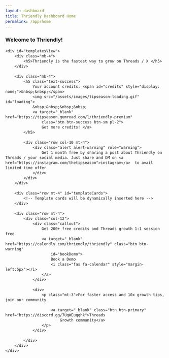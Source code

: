```yaml
---
layout: dashboard
title: Thriendly Dashboard Home
permalink: /app/home
---
```


<style>
    .card-hover:hover {
        transform: translateY(-5px);
        box-shadow: 0 4px 15px rgba(0, 0, 0, 0.1);
        transition: all 0.3s ease;
        cursor: pointer;
    }

    .template-section,
    .example-section {
        /* background-color: #f8f9fa; */
        background-color: #e4f5f7;
        padding: 15px;
        border-radius: 5px;
        margin-bottom: 15px;
    }

    .example-section {
        /* background-color: #0e467d; */
        background-color: #f5f5f5;
    }

    .content-area {
        white-space: pre-wrap;
        font-family: monospace;
        margin-top: 5px;
    }

    .section-title {
        margin-bottom: 0;
        font-weight: bold;
    }

    .hook-creation {
        display: none;
    }

    .hook-creation .row {
        min-height: 400px;
        column-gap: 20px;
    }

    .hook-creation .col {
        padding: 20px;
        border: 1px solid #dee2e6;
        border-radius: 5px;
    }

    #generatedHook pre {
        white-space: pre-wrap;
        word-wrap: break-word;
        max-width: 100%;
        overflow-x: hidden;
        font-size: 1em;
        line-height: 1.5;
        color: #444;
        background-color: #fff;
        padding: 10px;
        border: 1px solid #ddd;
        border-radius: 4px;
    }
</style>


<div id="content" class="container mt-4">
    <h3 class="mb-4 text-primary">Welcome to Thriendly!</h3>

    <div id="templatesView">
        <div class="mb-4">
            <h5>Thriendly is the fastest way to grow on Threads / X </h5>
        </div>

        <div class="mb-4">
            <h5 class="text-success">
                Your account credits: <span id="credits" style="display: none;">&nbsp;&nbsp;</span>
                <img src="/assets/images/tipseason-loading.gif" id="loading">
                &nbsp;&nbsp;&nbsp;&nbsp;
                <a target="_blank" href="https://tipseason.gumroad.com/l/thriendly-premium"
                    class="btn btn-success btn-sm pl-2">
                    Get more credits! </a>
            </h5>

            <div class="row col-10 mt-4">
                <div class="alert alert-warning" role="warning">
                    Get 1 month free by sharing a post about Thriendly on Threads / your social media. Just share and DM on <a href="https://instagram.com/thetipseason">instagram</a>  to avail limited time offer
                </div>
            </div>
        </div>

        <div class="row mt-4" id="templateCards">
            <!-- Template cards will be dynamically inserted here -->
        </div>

        <div class="row mt-4">
            <div class="col-12">
                <div class="callout">
                    Get 200+ free credits and Threads growth 1:1 session free
                    <a target="_blank" href="https://calendly.com/thriendly/thriendly" class="btn btn-warning"
                        id="bookDemo">
                        Book a Demo
                        <i class="fas fa-calendar" style="margin-left:5px"></i>
                    </a>
                </div>

                <div>
                    <p class="mt-3">For faster access and 10x growth tips, join our community

                        <a target="_blank" class="btn btn-primary" href="https://discord.gg/7UqWEuqqhk">Threads
                            Growth community</a>
                    </p>
                </div>

            </div>
        </div>
    </div>

</div>

<script type="module" src="{{ site.baseurl }}/assets/js/firebaseauth.js"></script>
<script src="{{ site.baseurl }}/assets/js/thriendly-user.js"></script>
<script src="{{ site.baseurl }}/assets/js/tawk-to-chat.js"></script>
<script type="module">
    import { checkAuthAndExecute } from "{{ site.baseurl }}/assets/js/firebaseauth.js";</script>

<script>


    // Define the JSON data for thread templates
    const threadTemplates = [
        {
            title: "AI Engagment",
            description: "The secret threads growth weapon to boost your engagement by 10x with Thriendly AI Reply Chrome extension",
            icon: "fa-solid fa-wand-magic-sparkles",
            fullDescription: "This template is designed to quickly capture the audience's attention by highlighting a powerful tool or technology and its potential benefits. It then promises to provide valuable resources or strategies to help users leverage this tool effectively.",
            template: "{Tool/Technology} is a {benefit/advantage}.\nYet people don't know how to {specific action related to the benefit}.\n{X number} of {templates/resources/strategies} that help you {achieve the benefit}.\n({Additional detail about versatility or reuse}) 🧵",
            example: "ChatGPT is a money making machine.\nYet people don't know how to monetize from it.\n10 ChatGPT master prompt templates that help you make money.\n(Prompts can be reused in multiple niches) 🧵",
            link: "/app/aireplys"
        },
        {
            title: "Viral Hook templates",
            description: "Craft content that spreads like wildfire with viral thread hooks. Select a template and generate similar hooks by yourself or with AI",
            icon: "fa-solid fa-anchor",
            fullDescription: "This template is designed to quickly capture the audience's attention by highlighting a powerful tool or technology and its potential benefits. It then promises to provide valuable resources or strategies to help users leverage this tool effectively.",
            template: "{Tool/Technology} is a {benefit/advantage}.\nYet people don't know how to {specific action related to the benefit}.\n{X number} of {templates/resources/strategies} that help you {achieve the benefit}.\n({Additional detail about versatility or reuse}) 🧵",
            example: "ChatGPT is a money making machine.\nYet people don't know how to monetize from it.\n10 ChatGPT master prompt templates that help you make money.\n(Prompts can be reused in multiple niches) 🧵",
            link: "/app/viral-hooks"
        },
        {
            title: "Long post generator",
            description: "Create long form posts from viral examples to gain massive threads growth. Edit and post to threads. AI powered!",
            icon: "fa-solid fa-pen",
            fullDescription: "This template is designed to quickly capture the audience's attention by highlighting a powerful tool or technology and its potential benefits. It then promises to provide valuable resources or strategies to help users leverage this tool effectively.",
            template: "{Tool/Technology} is a {benefit/advantage}.\nYet people don't know how to {specific action related to the benefit}.\n{X number} of {templates/resources/strategies} that help you {achieve the benefit}.\n({Additional detail about versatility or reuse}) 🧵",
            example: "ChatGPT is a money making machine.\nYet people don't know how to monetize from it.\n10 ChatGPT master prompt templates that help you make money.\n(Prompts can be reused in multiple niches) 🧵",
            link: "/app/viral-threads"
        },
        {
            title: "Threads Analytics",
            description: "Critical Threads profile metrics to track and improve your weak / strong areas (Coming Soon)",
            icon: "fa-solid fa-chart-line",
            fullDescription: "This template is designed to quickly capture the audience's attention by highlighting a powerful tool or technology and its potential benefits. It then promises to provide valuable resources or strategies to help users leverage this tool effectively.",
            template: "{Tool/Technology} is a {benefit/advantage}.\nYet people don't know how to {specific action related to the benefit}.\n{X number} of {templates/resources/strategies} that help you {achieve the benefit}.\n({Additional detail about versatility or reuse}) 🧵",
            example: "ChatGPT is a money making machine.\nYet people don't know how to monetize from it.\n10 ChatGPT master prompt templates that help you make money.\n(Prompts can be reused in multiple niches) 🧵",
            link: "/app/threads-dashboard"
        },
        {
            title: "Threads Scheduler",
            description: "Compose and schedule your threads post that get delivered even when you sleep! (Coming Soon)",
            icon: "fa-solid fa-calendar",
            fullDescription: "This template is designed to quickly capture the audience's attention by highlighting a powerful tool or technology and its potential benefits. It then promises to provide valuable resources or strategies to help users leverage this tool effectively.",
            template: "{Tool/Technology} is a {benefit/advantage}.\nYet people don't know how to {specific action related to the benefit}.\n{X number} of {templates/resources/strategies} that help you {achieve the benefit}.\n({Additional detail about versatility or reuse}) 🧵",
            example: "ChatGPT is a money making machine.\nYet people don't know how to monetize from it.\n10 ChatGPT master prompt templates that help you make money.\n(Prompts can be reused in multiple niches) 🧵",
            link: "/app/threads-scheduler"
        },
        {
            title: "Earn money",
            description: "Make money online with Thriendly MRR Products + Affiliates",
            icon: "fa-solid fa-dollar-sign",
            fullDescription: "This template is designed to quickly capture the audience's attention by highlighting a powerful tool or technology and its potential benefits. It then promises to provide valuable resources or strategies to help users leverage this tool effectively.",
            template: "{Tool/Technology} is a {benefit/advantage}.\nYet people don't know how to {specific action related to the benefit}.\n{X number} of {templates/resources/strategies} that help you {achieve the benefit}.\n({Additional detail about versatility or reuse}) 🧵",
            example: "ChatGPT is a money making machine.\nYet people don't know how to monetize from it.\n10 ChatGPT master prompt templates that help you make money.\n(Prompts can be reused in multiple niches) 🧵",
            link: "/shop"
        }
    ];

    // Function to create a card for each template
    function createTemplateCard(template, index) {
        return `
                <div class="col-md-6 col-lg-4 mb-4">
                    <div class="card h-100 card-hover p-2" data-index="${index}">
                        <div class="card-body text-center">
                            <i class="${template.icon} fa-3x mb-3 text-primary"></i>
                            <h5 class="card-title">${template.title}</h5>
                            <p class="card-text">${template.description}</p>
                        </div>
                    </div>
                </div>
            `;
    }

    // Function to load and display template cards
    function loadTemplateCards() {
        const cardContainer = $('#templateCards');
        threadTemplates.forEach((template, index) => {
            cardContainer.append(createTemplateCard(template, index));
        });
    }

    // Function to show hook creation form
    function showHookCreation(template) {
        $('#templatesView').hide();
        $('#templateTitle').text(template.title);
        $('#templateDescription').text(template.fullDescription);
        $('#templateSectionLink').attr('href', template.link);
        $('#templateContent').text(template.template);
        $('#exampleContent').text(template.example);
        $('.hook-creation').show();
    }

    // Function to show templates view
    function showTemplatesView() {
        $('.hook-creation').hide();
        $('#templatesView').show();
    }

    // Load cards and set up event listeners when the document is ready
    $(document).ready(function () {
        // On profile page
        checkAuthAndExecute((user) => {
            // Store user ID globally
            window.userId = user.uid;
            // Or use localStorage
            localStorage.setItem('userId', user.uid);
            $("#userEmail").text(user.email);
            // Fetch user data and handle API key and credits logic
            fetchUserDataAndPopulateApiKey(user.uid, (response) => {
                handleUserLoadCallback(response, user);
            });
        });

        function handleUserLoadCallback(response = {}, user) {
            // Provide default values to safely handle empty or undefined response
            const credits = response.credits ?? 0; // Default to 0 if credits is undefined
            const apiKey = response.api_key ?? ''; // Default to empty string if api_key is undefined

            // Check if credits are 0 and API key is empty
            if (credits === 0 && !apiKey) {
                // Fetch idToken from the user object
                user.getIdToken().then((idToken) => {
                    // Call generateAPIKey with idToken and handle the callback
                    generateAPIKey(idToken, () => {
                        // After API key is generated, refetch user data
                        fetchUserDataAndPopulateApiKey(user.uid, (newResponse) => {
                            // Now handle the updated response with the new credits
                            updateCreditsDisplay(newResponse.credits);
                            setupUser(idToken, user.email);
                        });
                    });
                });
            } else {
                // If no need to generate an API key, just update credits immediately
                updateCreditsDisplay(credits);
            }
        }


        function updateCreditsDisplay(credits) {
            // Show credits and hide loading
            $("#credits").text(credits);
            $("#credits").show();
            $("#loading").hide();
        }

        loadTemplateCards();

        // Make entire card clickable
        $(document).on('click', '.card', function () {
            const index = $(this).data('index');
            window.location.href = threadTemplates[index].link;
        });

        // Handle "Back to Templates" button click
        $('#backButton').on('click', function () {
            const topic = $('#topic').val().trim();
            if (topic) {
                if (confirm("You have a draft topic. Are you sure you want to go back? Your progress will be lost.")) {
                    showTemplatesView();
                    $('#topic').val('');
                    $('#additionalInfo').val('');
                    $('#generatedHook').empty();
                }
            } else {
                showTemplatesView();
            }
        });

        // Handle form submission
        $('#hookForm').on('submit', function (e) {
            e.preventDefault();
            $("#loading").show();
            const topic = $('#topic').val();
            const templateContent = $('#templateContent').html();
            const exampleContent = $('#exampleContent').html();
            const userId = window.userId || localStorage.getItem('userId');

            // Prepare API parameters
            const apiUrl = 'https://ai.thriendly.com/hook-generator';
            const apiParams = {
                topic: topic,
                example: exampleContent,
                template: templateContent,
                userId: userId
            };

            // Call the API
            $.ajax({
                url: apiUrl,
                method: 'GET',
                data: apiParams,
                success: function (response) {
                    // Process the response
                    const generatedHook = parseResponse(response) || 'No hook generated.';
                    $('#generatedHook').html(`<h6>Generated Hook:</h6><pre>${generatedHook}</pre>`);
                    $("#loading").hide();
                },
                error: function (xhr, status, error) {
                    // Handle errors
                    $('#generatedHook').html(`<h6>Error:</h6><pre>${error}</pre>`);
                    $("#loading").hide();
                }
            });
        });
    });

    function parseResponse(data) {
        if (data && data.candidates && data.candidates.length > 0) {
            const candidatesRaw = data.candidates[0].content.parts[0].text;
            var candidates = candidatesRaw.replace("```html", "");
            candidates = candidates.replaceAll("*", "");
            finalResponse = candidates.replace("```", "");
            return finalResponse;
        } else {
            if (data && typeof data === 'string' && data.includes("Insufficient Credits")) {
                return data;
            }
            return "invalid response. try again in sometime!";
        }
    }
</script>